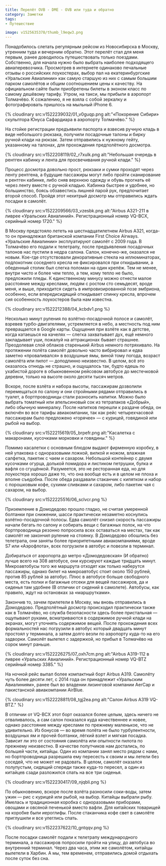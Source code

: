 ```yaml
---
title: Перелёт OVB - DME - OVB или туда и обратно
category: Заметки
tags:
- Путешествие

image: v1525635378/thumb_l9eqw3.png
---
```


Понадобилось слетать регулярным рейсом из Новосибирска в Москву, утренним туда и вечерним обратно. Этот перелёт стал для меня первым, ранее доводилось путешествовать только поездами. Собственно, для начала нужно было выбрать наиболее подходящего авиаперевозчика. Просмотрев в интернете одинаково печальные отзывы о российских лоукостерах, выбор пал на екатеринбургские «Уральские Авиалинии» как самую старшую из них с самым большим парком самолётов и общим соотношением цены к качеству.<!-- more --> На официальном сайте были приобретены билеты в эконом класс по самому дешёвому тарифу. Утром, на такси, мы прибыли в аэропорт Толмачёво. К сожалению, я не взяла с собой зеркалку и фотографировать пришлось на  мыльный iPhone 6.

{% cloudinary src:v1522239032/01_v0guqp.png alt:"«Покорение Сибири» скульптора Юнуса Сафардиара в аэропорту Толмачёво." %}

На стойке регистрации предъявили паспорта и взвесив ручную кладь в виде небольшого рюкзака, получили посадочные талоны и бирку ручной клади на рюкзак. Затем отправились к нужному гейту, указанному на талонах, для прохождения предполётного досмотра.

{% cloudinary src:v1522208119/02_r7xulk.png alt:"Небольшая очередь в рентген кабинку и лента для просвечивания ручной клади." %}

Процесс досмотра довольно прост, рюкзаки и сумки проходят через ленту рентгена, а будущие пассажиры могут либо пройти сканирование в рентген кабинке, либо сняв верхнюю одежду и обувь прогнать её через ленту вместе с ручной кладью. Кабинка быстрее и удобнее, но большинство, боясь обзавестись лишней парой рук, предпочитает второй способ. Пройдя этот нехитрый досмотр мы отправились ждать посадки в самолёт.

{% cloudinary src:v1522209566/03_vzesbk.png alt:"Airbus A321-211 в ливрее «Уральских Авиалиний». Регистрационный номер VQ-BCX, серийный номер 1720." %}

В Москву предстояло лететь на шестнадцатилетнем Airbus A321, когда-то он принадлежал британской компании First Choice Airways. «Уральские Авиалинии» эксплуатируют самолёт с 2009 года. В Толмачёво его подали к телетрапу, после предъявления посадочных талонов нас пустили в недра салона. Салон, конечно-же, оказался не новым. Кое-где отсутствовали декоративные стекла на иллюминаторах, подлокотник соседнего кресла не фиксировался при откидывании, а обеденный столик был слегка поломан на один крепёж. Тем не менее, внутри чисто и более чем тепло, а тем, кому тепло не было, предложили пледы. К единственному минусу можно отнести малое расстояние между креслами, людям с ростом сто семьдесят, вроде меня, и выше, приходится сидеть в импровизированной позе эмбриона, особенно, если впередисидящий откидывает спинку кресла, впрочем сия особенность лоукостеров была нам известна.

{% cloudinary src:v1522212388/04_kcbdv1.png %}

Несколько минут руления по взлётно-посадочной полосе и самолёт, взревев турбо-двигателями, устремляется в небо, а местность под ним превращается в Google карты. Ощущения при взлёте как в детстве, когда катаешься на качелях — слегка захватывает дух, ещё немного закладывает уши, пожалуй на аттракционах бывает страшнее. Преодолевая слой облаков старенький Airbus немного потряхивало. На протяжении полёта самолёт довольно часто вибрировал и едва заметно «проваливался» в воздушные ямы, виной тому погода, возраст самолёта или пилот — доподлинно неизвестно. В целом, всё это оказалось отнюдь не страшно, и ощущалось так, будто едешь по ухабистой дороге в обыкновенном рейсовом автобусе до местечковой деревни, только на высоте около десяти тысяч метров.

Вскоре, после взлёта и набора высоты, пассажирам дозволили перемещаться по салону и они стройными рядами отправились в туалет, а бортпроводницы стали разносить напитки. Можно было выбрать томатный или апельсиновый сок из тетрапаков «Добрый», либо обычную минералку. После напитков перешли к раздаче обеда, он включён во все тарифы авиакомпании, так как рейс четырехчасовой пассажирам было предложено «горячее» — с курицей, говядиной или рыбой на выбор.

{% cloudinary src:v1522215619/05_brpefr.png alt:"Касалетка с макаронами, кусочками морковки и говядины." %}

Помимо касалетки с основным блюдом выдают фирменную коробку, в ней упаковка с одноразовыми ложкой, вилкой и ножом, влажная салфетка, пакетик с чаем и сахаром. Небольшой контейнер с двумя кусочками огурца, долькой помидора и листиком петрушки, булка и вафля со сгущёнкой. Разумеется, это не ресторанная еда, но для лоукостера хорошо даже то, что она вообще есть и в целом не плоха и вполне съедобна. После обеда раздавали стаканчик с кипятком и набор с порошковым кофе, сухими сливками и сахаром, либо пакетик чая с сахаром, на выбор.

{% cloudinary src:v1522225516/06_sclvcr.png %}

Приземление в Домодедово прошло гладко, не считая умеренной болтанки при снижении, шасси практически незаметно коснулись взлётно-посадочной полосы. Едва самолёт снизил скорость пассажиры начали бегать по салону и собирать вещи с багажных полок, на что бортпроводница резонно попросила всех оставаться на местах, так как самолёт не закончил руление на стоянку. В Домодедово обошлись без телетрапа, они заняты более приоритетными авиакомпаниями, вроде S7 или «Аэрофлота», всех погрузили в автобус и повезли в терминал.

Добираться от аэропорта до метро «Домодедовская» (И обратно) лучше всего на 308 автобусе, они курсируют каждые тридцать минут. Микроавтобусы того же маршрута отходят как только наберутся пассажиры, однако билет на микроавтобус стоит около 150 рублей, против 85 рублей за автобус. Плюс в автобусе больше свободного места, есть полки и багажные отсеки для вещей пассажиров, да и сиденья там удобнее (В отличии от сидений в самолете). Автобусы, как правило, ждут на остановках за «маршрутками».

Закончив то, зачем прилетели в Москву, мы вновь отправились в Домодедово. Предполётный досмотр происходил практически также как в Толмачёво, но служба безопасности здесь более пристальная — ощупывают руками, всматриваются в содержимое ручной клади на экранах, могут уточнять содержимое вещей. После прохождения всех формальностей нас погрузили в автобус который двадцать минут простоял у терминала, а затем долго везли по аэропорту куда-то на его задворки. Самолёт вылетел с задержкой, но прибыл в Толмачёво на сорок минут раньше.

{% cloudinary src:v1522226275/07_oxh7cm.png alt:"Airbus A319-112 в ливрее «Уральских Авиалиний». Регистрационный номер VQ-BTZ серийный номер 3385." %}

На ночной рейс выпал более компактный борт Airbus A319. Самолёту чуть более десяти лет, с 2014 года он принадлежит «Уральским Авиалиниям», ранее был во владении лизинговой компании AerCap и пакистанской авиакомпании AirBlue.

{% cloudinary src:v1522228811/08_tgj2ea.png alt:"Салон Airbus A319 VQ-BTZ." %}

В отличии от VQ-BCX этот борт оказался более целым, здесь ничего не отваливалось, а сам салон показался куда качественнее и новее, однако расстояние между креслами по прежнему маленькое, что не удивительно. Из бонусов — во время полёта не было турбулентности, воздушных ям и прочей болтанки, лёгкий взлет и мягкая посадка. Зависит ли это от состояния самолёта или опытности пилота по прежнему неизвестно. В качестве попутчиков нам достались, по большей части, китайцы. Один из компании занял место рядом с нами, но бортпроводница разрешила ему пересесть к своим и мы летели без соседей, что не может не радовать. В целом, самолёт оказался полупустым, сидящий спереди также куда-то пересел, а один из китайцев сзади разложился спать на все три сиденья.

{% cloudinary src:v1522230417/09_njqbli.png %}

По обыкновению, вскоре после взлёта разносили соки-воды, затем ужин — рис с курицей или рыбой, на выбор. Китайцы выбрали рыбу. Имелась и традиционная коробка с одноразовыми приборами, овощами и овсяной печенькой вместо вафли. Для китайских товарищей на коробке были иероглифы. После стаканчика кофе свет в самолёте приглушили и все улеглись спать.

{% cloudinary src:v1522237622/10_gntqqv.png %}

После посадки самолёт подали к телетрапу международного терминала, а пассажиров попросили пройти на улицу, до автобуса во внутренний терминал. Через два часа, этим же самолётом, китайцы вылетели в Харбин. А мы, тем временем, отправились домой отдыхать после суток без сна.